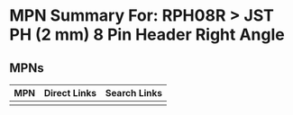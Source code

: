 



# MPN Summary For: RPH08R > JST PH (2 mm) 8 Pin Header Right Angle

## MPNs
  

|MPN|Direct Links|Search Links|
| :--- | :--- | :--- |
||||
